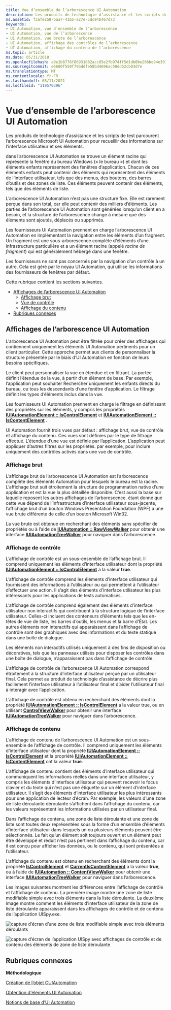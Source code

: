```yaml
---
title: Vue d’ensemble de l’arborescence UI Automation
description: Les produits de technologie d’assistance et les scripts de test parcourent l’arborescence Microsoft UI Automation pour recueillir des informations sur l’interface utilisateur et ses éléments.
ms.assetid: f3afe258-baa7-41b5-a27e-cdc94b467d73
keywords:
- UI Automation, vue d’ensemble de l’arborescence
- UI Automation, vue de l’arborescence
- UI Automation, vue brute de l’arborescence
- UI Automation, affichage des contrôles de l’arborescence
- UI Automation, affichage du contenu de l’arborescence
ms.topic: article
ms.date: 05/31/2018
ms.openlocfilehash: a9e1b8776f86931882acc85e2fb974ff5d1db0be266be94e391ce242ff2a497e
ms.sourcegitcommit: e6600f550f79bddfe58bd4696ac50dd52cb03d7e
ms.translationtype: MT
ms.contentlocale: fr-FR
ms.lasthandoff: 08/11/2021
ms.locfileid: "119570396"
---
```

# <a name="ui-automation-tree-overview"></a>Vue d’ensemble de l’arborescence UI Automation

Les produits de technologie d’assistance et les scripts de test parcourent l’arborescence Microsoft UI Automation pour recueillir des informations sur l’interface utilisateur et ses éléments.

dans l’arborescence UI Automation se trouve un élément racine qui représente la fenêtre du bureau Windows (« le bureau ») et dont les éléments enfants représentent des fenêtres d’application. Chacun de ces éléments enfants peut contenir des éléments qui représentent des éléments de l’interface utilisateur, tels que des menus, des boutons, des barres d’outils et des zones de liste. Ces éléments peuvent contenir des éléments, tels que des éléments de liste.

L’arborescence UI Automation n’est pas une structure fixe. Elle est rarement perçue dans son total, car elle peut contenir des milliers d’éléments. Les parties de l’arborescence UI Automation sont générées lorsqu’un client en a besoin, et la structure de l’arborescence change à mesure que des éléments sont ajoutés, déplacés ou supprimés.

Les fournisseurs UI Automation prennent en charge l’arborescence UI Automation en implémentant la navigation entre les éléments d’un fragment. Un fragment est une sous-arborescence complète d’éléments d’une infrastructure particulière et a un élément racine (appelé *racine de fragment*) qui est généralement hébergé dans une fenêtre.

Les fournisseurs ne sont pas concernés par la navigation d’un contrôle à un autre. Cela est géré par le noyau UI Automation, qui utilise les informations des fournisseurs de fenêtres par défaut.

Cette rubrique contient les sections suivantes.

-   [Affichages de l’arborescence UI Automation](#views-of-the-ui-automation-tree)
    -   [Affichage brut](#raw-view)
    -   [Vue de contrôle](#control-view)
    -   [Affichage du contenu](#content-view)
-   [Rubriques connexes](#related-topics)

## <a name="views-of-the-ui-automation-tree"></a>Affichages de l’arborescence UI Automation

L’arborescence UI Automation peut être filtrée pour créer des affichages qui contiennent uniquement les éléments UI Automation pertinents pour un client particulier. Cette approche permet aux clients de personnaliser la structure présentée par le biais d’UI Automation en fonction de leurs besoins spécifiques.

Le client peut personnaliser la vue en étendue et en filtrant. La portée définit l’étendue de la vue, à partir d’un élément de base. Par exemple, l’application peut souhaiter Rechercher uniquement les enfants directs du bureau, ou tous les descendants d’une fenêtre d’application. Le filtrage définit les types d’éléments inclus dans la vue.

Les fournisseurs UI Automation prennent en charge le filtrage en définissant des propriétés sur les éléments, y compris les propriétés [**IUIAutomationElement :: IsControlElement**](/windows/desktop/api/UIAutomationClient/nf-uiautomationclient-iuiautomationelement-get_currentiscontrolelement) et [**IUIAutomationElement :: IsContentElement**](/windows/desktop/api/UIAutomationClient/nf-uiautomationclient-iuiautomationelement-get_currentiscontentelement) .

UI Automation fournit trois vues par défaut : affichage brut, vue de contrôle et affichage du contenu. Ces vues sont définies par le type de filtrage effectué. L’étendue d’une vue est définie par l’application. L’application peut appliquer d’autres filtres sur les propriétés. par exemple, pour inclure uniquement des contrôles activés dans une vue de contrôle.

### <a name="raw-view"></a>Affichage brut

L’affichage brut de l’arborescence UI Automation est l’arborescence complète des éléments Automation pour lesquels le bureau est la racine. L’affichage brut suit étroitement la structure de programmation native d’une application et est la vue la plus détaillée disponible. C’est aussi la base sur laquelle reposent les autres affichages de l’arborescence. étant donné que cette vue dépend de l’infrastructure d’interface utilisateur sous-jacente, l’affichage brut d’un bouton Windows Presentation Foundation (WPF) a une vue brute différente de celle d’un bouton Microsoft Win32.

La vue brute est obtenue en recherchant des éléments sans spécifier de propriétés ou à l’aide de [**IUIAutomation :: RawViewWalker**](/windows/desktop/api/UIAutomationClient/nf-uiautomationclient-iuiautomation-get_rawviewwalker) pour obtenir une interface [**IUIAutomationTreeWalker**](/windows/desktop/api/UIAutomationClient/nn-uiautomationclient-iuiautomationtreewalker) pour naviguer dans l’arborescence.

### <a name="control-view"></a>Affichage de contrôle

L’affichage de contrôle est un sous-ensemble de l’affichage brut. Il comprend uniquement les éléments d’interface utilisateur dont la propriété [**IUIAutomationElement :: IsControlElement**](/windows/desktop/api/UIAutomationClient/nf-uiautomationclient-iuiautomationelement-get_currentiscontrolelement) a la valeur **true**.

L’affichage de contrôle comprend les éléments d’interface utilisateur qui fournissent des informations à l’utilisateur ou qui permettent à l’utilisateur d’effectuer une action. Il s’agit des éléments d’interface utilisateur les plus intéressants pour les applications de tests automatisés.

L’affichage de contrôle comprend également des éléments d’interface utilisateur non interactifs qui contribuent à la structure logique de l’interface utilisateur. Celles-ci incluent des conteneurs d’éléments tels que les en-têtes de vue de liste, les barres d’outils, les menus et la barre d’État. Les autres éléments non interactifs qui apparaissent dans l’affichage de contrôle sont des graphiques avec des informations et du texte statique dans une boîte de dialogue.

Les éléments non interactifs utilisés uniquement à des fins de disposition ou décoratives, tels que les panneaux utilisés pour disposer les contrôles dans une boîte de dialogue, n’apparaissent pas dans l’affichage de contrôle.

L’affichage de contrôle de l’arborescence UI Automation correspond étroitement à la structure d’interface utilisateur perçue par un utilisateur final. Cela permet au produit de technologie d’assistance de décrire plus facilement l’interface utilisateur à l’utilisateur final et d’aider l’utilisateur final à interagir avec l’application.

L’affichage de contrôle est obtenu en recherchant des éléments dont la propriété [**IUIAutomationElement :: IsControlElement**](/windows/desktop/api/UIAutomationClient/nf-uiautomationclient-iuiautomationelement-get_currentiscontrolelement) a la valeur true, ou en utilisant [**ControlViewWalker**](/windows/desktop/api/UIAutomationClient/nf-uiautomationclient-iuiautomation-get_controlviewwalker) pour obtenir une interface [**IUIAutomationTreeWalker**](/windows/desktop/api/UIAutomationClient/nn-uiautomationclient-iuiautomationtreewalker) pour naviguer dans l’arborescence.

### <a name="content-view"></a>Affichage de contenu

L’affichage de contenu de l’arborescence UI Automation est un sous-ensemble de l’affichage de contrôle. Il comprend uniquement les éléments d’interface utilisateur dont la propriété [**IUIAutomationElement :: IsControlElement**](/windows/desktop/api/UIAutomationClient/nf-uiautomationclient-iuiautomationelement-get_currentiscontrolelement) et la propriété [**IUIAutomationElement :: IsContentElement**](/windows/desktop/api/UIAutomationClient/nf-uiautomationclient-iuiautomationelement-get_currentiscontentelement) ont la valeur **true**.

L’affichage de contenu contient des éléments d’interface utilisateur qui communiquent les informations réelles dans une interface utilisateur, y compris les éléments d’interface utilisateur qui peuvent recevoir le focus clavier et du texte qui n’est pas une étiquette sur un élément d’interface utilisateur. Il s’agit des éléments d’interface utilisateur les plus intéressants pour une application de lecteur d’écran. Par exemple, les valeurs d’une zone de liste déroulante déroulante s’affichent dans l’affichage du contenu, car les valeurs représentent les informations utilisées par un utilisateur final.

Dans l’affichage de contenu, une zone de liste déroulante et une zone de liste sont toutes deux représentées sous la forme d’un ensemble d’éléments d’interface utilisateur dans lesquels un ou plusieurs éléments peuvent être sélectionnés. Le fait qu’un élément soit toujours ouvert et un élément peut être développé et réduit n’est pas pertinent dans l’affichage du contenu, car il est conçu pour afficher les données, ou le contenu, qui sont présentées à l’utilisateur.

L’affichage du contenu est obtenu en recherchant des éléments dont la propriété [**IsControlElement**](/windows/desktop/api/UIAutomationClient/nf-uiautomationclient-iuiautomationelement-get_currentiscontrolelement) et [**CurrentIsContentElement**](/windows/desktop/api/UIAutomationClient/nf-uiautomationclient-iuiautomationelement-get_currentiscontentelement) a la valeur **true**, ou à l’aide de [**IUIAutomation :: ContentViewWalker**](/windows/desktop/api/UIAutomationClient/nf-uiautomationclient-iuiautomation-get_contentviewwalker) pour obtenir une interface [**IUIAutomationTreeWalker**](/windows/desktop/api/UIAutomationClient/nn-uiautomationclient-iuiautomationtreewalker) pour naviguer dans l’arborescence.

Les images suivantes montrent les différences entre l’affichage de contrôle et l’affichage de contenu. La première image montre une zone de liste modifiable simple avec trois éléments dans la liste déroulante. La deuxième image montre comment les éléments d’interface utilisateur de la zone de liste déroulante apparaissent dans les affichages de contrôle et de contenu de l’application UISpy.exe.

![capture d’écran d’une zone de liste modifiable simple avec trois éléments déroulants](images/combobox.png)

![capture d’écran de l’application UISpy avec affichages de contrôle et de contenu des éléments de zone de liste déroulante](images/treeviews.jpg)

## <a name="related-topics"></a>Rubriques connexes

<dl> <dt>

**Méthodologique**
</dt> <dt>

[Création de l’objet CUIAutomation](uiauto-creatingcuiautomation.md)
</dt> <dt>

[Obtention d'éléments UI Automation](uiauto-obtainingelements.md)
</dt> <dt>

[Notions de base d’UI Automation](entry-uiautocore-overview.md)
</dt> </dl>

 

 




